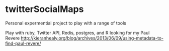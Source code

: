 twitterSocialMaps
=================

Personal expermential project to play with a range of tools

Play with ruby, Twitter API, Redis, postgres, and R looking for my Paul Revere http://kieranhealy.org/blog/archives/2013/06/09/using-metadata-to-find-paul-revere/
